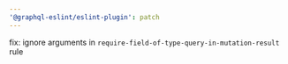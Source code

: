 ```yaml
---
'@graphql-eslint/eslint-plugin': patch
---
```


fix: ignore arguments in `require-field-of-type-query-in-mutation-result` rule
